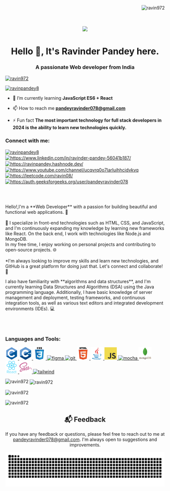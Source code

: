 <p align="right"> <img src="https://komarev.com/ghpvc/?username=ravin972&label=Profile%20views&color=0e75b6&style=flat" alt="ravin972" /> </p>

<h1 align="center">
  <a href="https://git.io/typing-svg">
    <img src="https://readme-typing-svg.herokuapp.com/?lines=Hey+There!;+Ready+to+connect!+🌟;&center=true&size=25">
  </a>
</h1>

<h1 align="center">Hello 👋, It's Ravinder Pandey here.</h1>
<h3 align="center">A passionate Web developer from India</h3>


<p align="left"> <a href="https://github.com/ryo-ma/github-profile-trophy"><img src="https://github-profile-trophy.vercel.app/?username=ravin972" alt="ravin972" /></a> </p>

<p align="left"> <a href="https://twitter.com/ravinpandey8" target="blank"><img src="https://img.shields.io/twitter/follow/ravinpandey8?logo=twitter&style=for-the-badge" alt="ravinpandey8" /></a> </p>

- 🌱 I’m currently learning **JavaScript ES6 + React**

- 📫 How to reach me **pandeyravinder078@gmail.com**

- ⚡ Fun fact **The most important technology for full stack developers in 2024 is the ability to learn new technologies quickly.**

<h3 align="left">Connect with me:</h3>
<p align="left">
<a href="https://twitter.com/ravinpandey8" target="blank"><img align="center" src="https://raw.githubusercontent.com/rahuldkjain/github-profile-readme-generator/master/src/images/icons/Social/twitter.svg" alt="ravinpandey8" height="30" width="40" /></a>
<a href="https://linkedin.com/in/https://www.linkedin.com/in/ravinder-pandey-56041b187/" target="blank"><img align="center" src="https://raw.githubusercontent.com/rahuldkjain/github-profile-readme-generator/master/src/images/icons/Social/linked-in-alt.svg" alt="https://www.linkedin.com/in/ravinder-pandey-56041b187/" height="30" width="40" /></a>
<a href="https://hashnode.com/https://ravinpandey.hashnode.dev/" target="blank"><img align="center" src="https://raw.githubusercontent.com/rahuldkjain/github-profile-readme-generator/master/src/images/icons/Social/hashnode.svg" alt="https://ravinpandey.hashnode.dev/" height="30" width="40" /></a>
<a href="https://www.youtube.com/c/https://www.youtube.com/channel/ucqvrq0o7larluihhcidvkvq" target="blank"><img align="center" src="https://raw.githubusercontent.com/rahuldkjain/github-profile-readme-generator/master/src/images/icons/Social/youtube.svg" alt="https://www.youtube.com/channel/ucqvrq0o7larluihhcidvkvq" height="30" width="40" /></a>
<a href="https://www.leetcode.com/https://leetcode.com/ravin08/" target="blank"><img align="center" src="https://raw.githubusercontent.com/rahuldkjain/github-profile-readme-generator/master/src/images/icons/Social/leet-code.svg" alt="https://leetcode.com/ravin08/" height="30" width="40" /></a>
<a href="https://auth.geeksforgeeks.org/user/https://auth.geeksforgeeks.org/user/pandeyravinder078" target="blank"><img align="center" src="https://raw.githubusercontent.com/rahuldkjain/github-profile-readme-generator/master/src/images/icons/Social/geeks-for-geeks.svg" alt="https://auth.geeksforgeeks.org/user/pandeyravinder078" height="30" width="40" /></a>
</p>

<br><br>

<p>
    Hello!,I'm a **Web Developer** with a passion for building beautiful and functional web applications. &#127775;
    <br><br>
    🚀 I specialize in front-end technologies such as HTML, CSS, and JavaScript, and I'm continuously expanding my knowledge by learning new frameworks like React. On the back end, I work with technologies like Node.js and MongoDB.
    <br>
    In my free time, I enjoy working on personal projects and contributing to open-source projects. &#127760;
    <br><br>
    *I'm always looking to improve my skills and learn new technologies, and GitHub is a great platform for doing just that. Let's connect and collaborate! &#128074;
</p>

<p>
    I also have familiarity with **algorithms and data structures**, and I'm currently learning Data Structures and Algorithms (DSA) using the Java programming language. Additionally, I have basic knowledge of server management and deployment, testing frameworks, and continuous integration tools, as well as various text editors and integrated development environments (IDEs). &#128187;
</p>

<br><br>

<h3 align="left">Languages and Tools:</h3>
<p align="left"> 
<!--   <a href="https://www.gnu.org/software/bash/" target="_blank" rel="noreferrer"> <img src="https://www.vectorlogo.zone/logos/gnu_bash/gnu_bash-icon.svg" alt="bash" width="40" height="40"/> </a> -->
  <a href="https://www.cprogramming.com/" target="_blank" rel="noreferrer"> <img src="https://raw.githubusercontent.com/devicons/devicon/master/icons/c/c-original.svg" alt="c" width="40" height="40"/> </a> 
  <a href="https://www.w3schools.com/cpp/" target="_blank" rel="noreferrer"> <img src="https://raw.githubusercontent.com/devicons/devicon/master/icons/cplusplus/cplusplus-original.svg" alt="cplusplus" width="40" height="40"/> </a> 
  <a href="https://www.w3schools.com/css/" target="_blank" rel="noreferrer"> <img src="https://raw.githubusercontent.com/devicons/devicon/master/icons/css3/css3-original-wordmark.svg" alt="css3" width="40" height="40"/> </a> 
  <a href="https://www.figma.com/" target="_blank" rel="noreferrer"> <img src="https://www.vectorlogo.zone/logos/figma/figma-icon.svg" alt="figma" width="40" height="40"/> </a>
  <a href="https://git-scm.com/" target="_blank" rel="noreferrer"> <img src="https://www.vectorlogo.zone/logos/git-scm/git-scm-icon.svg" alt="git" width="40" height="40"/> </a> 
  <a href="https://www.w3.org/html/" target="_blank" rel="noreferrer"> <img src="https://raw.githubusercontent.com/devicons/devicon/master/icons/html5/html5-original-wordmark.svg" alt="html5" width="40" height="40"/> </a> 
  <a href="https://www.java.com" target="_blank" rel="noreferrer"> <img src="https://raw.githubusercontent.com/devicons/devicon/master/icons/java/java-original.svg" alt="java" width="40" height="40"/> </a> 
  <a href="https://developer.mozilla.org/en-US/docs/Web/JavaScript" target="_blank" rel="noreferrer"> <img src="https://raw.githubusercontent.com/devicons/devicon/master/icons/javascript/javascript-original.svg" alt="javascript" width="40" height="40"/> </a>
<!--   <a href="https://jestjs.io" target="_blank" rel="noreferrer"> <img src="https://www.vectorlogo.zone/logos/jestjsio/jestjsio-icon.svg" alt="jest" width="40" height="40"/> </a>  -->
<!--   <a href="https://www.linux.org/" target="_blank" rel="noreferrer"> <img src="https://raw.githubusercontent.com/devicons/devicon/master/icons/linux/linux-original.svg" alt="linux" width="40" height="40"/> </a>  -->
  <a href="https://mochajs.org" target="_blank" rel="noreferrer"> <img src="https://www.vectorlogo.zone/logos/mochajs/mochajs-icon.svg" alt="mocha" width="40" height="40"/> </a> 
  <a href="https://www.mongodb.com/" target="_blank" rel="noreferrer"> <img src="https://raw.githubusercontent.com/devicons/devicon/master/icons/mongodb/mongodb-original-wordmark.svg" alt="mongodb" width="40" height="40"/> </a> 
<!--   <a href="https://www.mysql.com/" target="_blank" rel="noreferrer"> <img src="https://raw.githubusercontent.com/devicons/devicon/master/icons/mysql/mysql-original-wordmark.svg" alt="mysql" width="40" height="40"/> </a>  -->
<!--   <a href="https://nextjs.org/" target="_blank" rel="noreferrer"> <img src="https://cdn.worldvectorlogo.com/logos/nextjs-2.svg" alt="nextjs" width="40" height="40"/> </a> <a href="https://nodejs.org" target="_blank" rel="noreferrer"> <img src="https://raw.githubusercontent.com/devicons/devicon/master/icons/nodejs/nodejs-original-wordmark.svg" alt="nodejs" width="40" height="40"/> </a>  -->
<!--   <a href="https://postman.com" target="_blank" rel="noreferrer"> <img src="https://www.vectorlogo.zone/logos/getpostman/getpostman-icon.svg" alt="postman" width="40" height="40"/> </a>  -->
<!--   <a href="https://www.python.org" target="_blank" rel="noreferrer"> <img src="https://raw.githubusercontent.com/devicons/devicon/master/icons/python/python-original.svg" alt="python" width="40" height="40"/> </a>  -->
  <a href="https://reactjs.org/" target="_blank" rel="noreferrer"> <img src="https://raw.githubusercontent.com/devicons/devicon/master/icons/react/react-original-wordmark.svg" alt="react" width="40" height="40"/> </a> 
  <a href="https://sass-lang.com" target="_blank" rel="noreferrer"> <img src="https://raw.githubusercontent.com/devicons/devicon/master/icons/sass/sass-original.svg" alt="sass" width="40" height="40"/> </a> 
  <a href="https://tailwindcss.com/" target="_blank" rel="noreferrer"> <img src="https://www.vectorlogo.zone/logos/tailwindcss/tailwindcss-icon.svg" alt="tailwind" width="40" height="40"/> </a> 
<!--   <a href="https://www.typescriptlang.org/" target="_blank" rel="noreferrer"> <img src="https://raw.githubusercontent.com/devicons/devicon/master/icons/typescript/typescript-original.svg" alt="typescript" width="40" height="40"/> </a> 
</p> -->

<p><img align="left" src="https://github-readme-stats.vercel.app/api/top-langs?username=ravin972&show_icons=true&locale=en&layout=compact" alt="ravin972" /></p>

<p>&nbsp;<img align="center" src="https://github-readme-stats.vercel.app/api?username=ravin972&show_icons=true&locale=en" alt="ravin972" /></p>

<p><img align="center" src="https://github-readme-streak-stats.herokuapp.com/?user=ravin972&" alt="ravin972" /></p>
<p><img align="center" src="https://github-readme-streak-stats.herokuapp.com/?user=ravin972&" alt="ravin972" /></p>


<h2 align="center">📬 Feedback</h2>

<p align="center">
  If you have any feedback or questions, please feel free to reach out to me at <a href="mailto:pandeyravinder078@gmail.com">pandeyravinder078@gmail.com</a>. I'm always open to suggestions and improvements.
</p>

![snake gif](https://github.com/ravin972/ravin972/blob/output/github-contribution-grid-snake.svg)

